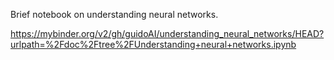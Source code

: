 Brief notebook on understanding neural networks.

https://mybinder.org/v2/gh/guidoAI/understanding_neural_networks/HEAD?urlpath=%2Fdoc%2Ftree%2FUnderstanding+neural+networks.ipynb

